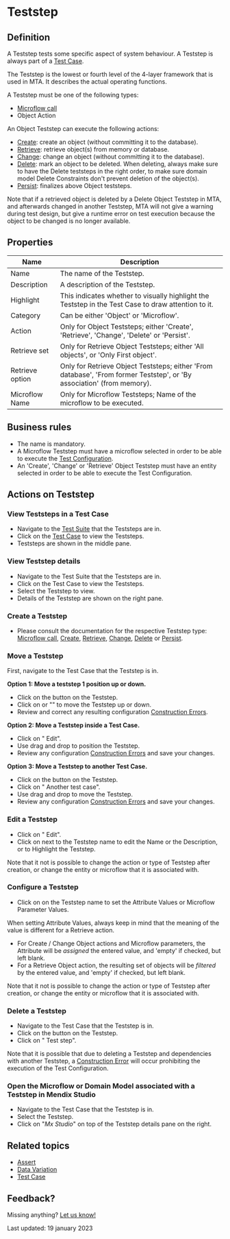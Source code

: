 # Teststep



## Definition

A Teststep tests some specific aspect of system behaviour. A Teststep is always part of a [Test Case](test-case).

The Teststep is the lowest or fourth level of the 4-layer framework that is used in MTA. It describes the actual operating functions. 

A Teststep must be one of the following types:
- [Microflow call](Teststep/microflow)
- Object Action

An Object Teststep can execute the following actions:
- [Create](Teststep/create): create an object (without committing it to the database).
- [Retrieve](Teststep/retrieve): retrieve object(s) from memory or database.
- [Change](Teststep/change): change an object (without committing it to the database).
- [Delete](Teststep/delete): mark an object to be deleted. When deleting, always make sure to have the Delete teststeps in the right order, to make sure domain model Delete Constraints don't prevent deletion of the object(s).
- [Persist](Teststep/persist): finalizes above Object teststeps. 

Note that if a retrieved object is deleted by a Delete Object Teststep in MTA, and afterwards changed in another Teststep, MTA will not give a warning during test design, but give a runtime error on test execution because the object to be changed is no longer available.


## Properties
| Name            | Description                                                                                                            |
| --------------- | ---------------------------------------------------------------------------------------------------------------------- |
| Name            | The name of the Teststep.                                                                                              |
| Description     | A description of the Teststep.                                                                                         |
| Highlight       | This indicates whether to visually highlight the Teststep in the Test Case to draw attention to it.                    |
| Category        | Can be either 'Object' or 'Microflow'.                                                                                 |
| Action          | Only for Object Teststeps; either 'Create', 'Retrieve', 'Change', 'Delete' or 'Persist'.                               |
| Retrieve set    | Only for Retrieve Object Teststeps; either 'All objects', or 'Only First object'.                                      |
| Retrieve option | Only for Retrieve Object Teststeps; either 'From database', 'From former Teststep', or 'By association' (from memory). |
| Microflow Name  | Only for Microflow Teststeps; Name of the microflow to be executed.                                                    |

## Business rules
- The name is mandatory.
- A Microflow Teststep must have a microflow selected in order to be able to execute the [Test Configuration](test-configuration).
- An 'Create', 'Change' or 'Retrieve' Object Teststep must have an entity selected in order to be able to execute the Test Configuration.

## Actions on Teststep

### View Teststeps in a Test Case
- Navigate to the [Test Suite](test-suite) that the Teststeps are in.
- Click on the [Test Case](test-case) to view the Teststeps.
- Teststeps are shown in the middle pane.

### View Teststep details
- Navigate to the Test Suite that the Teststeps are in.
- Click on the Test Case to view the Teststeps.
- Select the Teststep to view.
- Details of the Teststep are shown on the right pane.

### Create a Teststep
- Please consult the documentation for the respective Teststep type: [Microflow call](Teststep/microflow), [Create](Teststep/create), [Retrieve](Teststep/retrieve), [Change](Teststep/change), [Delete](Teststep/delete) or [Persist](Teststep/persist).

### Move a Teststep

First, navigate to the Test Case that the Teststep is in.

**Option 1: Move a teststep 1 position up or down.** 
- Click on the <i class="fas fa-ellipsis"></i> button on the Teststep.
- Click on <i class="fas fa-arrow-up"></i> or "<i class="fas fa-arrow-down"></i>" to move the Teststep up or down.
- Review and correct any resulting configuration [Construction Errors](construction-error).

**Option 2: Move a Teststep inside a Test Case.** 
- Click on "<i class="fa fa-pencil"></i> Edit".
- Use drag and drop to position the Teststep.
- Review any configuration [Construction Errors](construction-error) and save your changes.

**Option 3: Move a Teststep to another Test Case.** 
- Click on the <i class="fas fa-ellipsis"></i> button on the Teststep.
- Click on "<i class="fas fa-arrow-right"></i> Another test case".
- Use drag and drop to move the Teststep.
- Review any configuration [Construction Errors](construction-error) and save your changes.


### Edit a Teststep
- Click on "<i class="fa fa-pencil"></i> Edit".
- Click on <i class="fa fa-pencil"></i> next to the Teststep name to edit the Name or the Description, or to Highlight the Teststep.

Note that it not is possible to change the action or type of Teststep after creation, or change the entity or microflow that it is associated with.

### Configure a Teststep
- Click on <i class="fas fa-cog"></i> on the Teststep name to set the Attribute Values or Microflow Parameter Values.

When setting Attribute Values, always keep in mind that the meaning of the value is different for a Retrieve action. 
- For Create / Change Object actions and Microflow parameters, the Attribute will be *assigned* the entered value, and 'empty' if checked, but left blank.
- For a Retrieve Object action, the resulting set of objects will be *filtered* by the entered value, and 'empty' if checked, but left blank.

Note that it not is possible to change the action or type of Teststep after creation, or change the entity or microflow that it is associated with.

### Delete a Teststep
- Navigate to the Test Case that the Teststep is in.
- Click on the <i class="fas fa-ellipsis"></i> button on the Teststep.
- Click on "<i class="fas fa-trash-alt"></i> Test step".

Note that it is possible that due to deleting a Teststep and dependencies with another Teststep, a [Construction Error](construction-error) will occur prohibiting the execution of the Test Configuration.

### Open the Microflow or Domain Model associated with a Teststep in Mendix Studio
- Navigate to the Test Case that the Teststep is in.
- Select the Teststep.
- Click on "*Mx Studio*" on top of the Teststep details pane on the right.

## Related topics
- [Assert](Assert/)
- [Data Variation](datavariation)
- [Test Case](test-case)

## Feedback?
Missing anything? [Let us know!](mailto:support@menditect.com)

Last updated: 19 january 2023